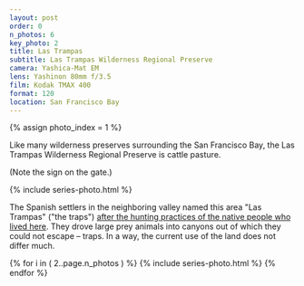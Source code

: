 ```yaml
---
layout: post
order: 0
n_photos: 6
key_photo: 2
title: Las Trampas
subtitle: Las Trampas Wilderness Regional Preserve
camera: Yashica-Mat EM
lens: Yashinon 80mm f/3.5
film: Kodak TMAX 400
format: 120
location: San Francisco Bay
---
```


{% assign photo_index = 1 %}

Like many wilderness preserves surrounding the San Francisco Bay, the Las Trampas Wilderness Regional Preserve is cattle pasture.

(Note the sign on the gate.)

{% include series-photo.html %}

The Spanish settlers in the neighboring valley named this area "Las Trampas" ("the traps") [after the hunting practices of the native people who lived here](https://www.ebparks.org/sites/default/files/lastrampas_the_story.pdf). They drove large prey animals into canyons out of which they could not escape – traps. In a way, the current use of the land does not differ much.

{% for i in ( 2..page.n_photos ) %}
  {% include series-photo.html %}
{% endfor %}